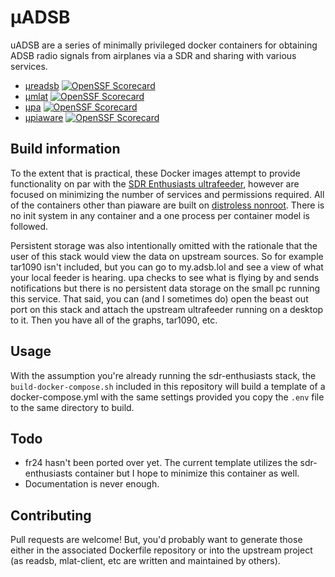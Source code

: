 # μADSB

uADSB are a series of minimally privileged docker containers for obtaining ADSB radio signals from airplanes via a SDR and sharing with various services.

- [μreadsb](https://github.com/jquagga/ureadsb) [![OpenSSF Scorecard](https://api.securityscorecards.dev/projects/github.com/jquagga/ureadsb/badge)](https://securityscorecards.dev/viewer/?uri=github.com/jquagga/ureadsb)
- [μmlat](https://github.com/jquagga/umlat) [![OpenSSF Scorecard](https://api.securityscorecards.dev/projects/github.com/jquagga/umlat/badge)](https://securityscorecards.dev/viewer/?uri=github.com/jquagga/umlat)
- [μpa](https://github.com/jquagga/upa) [![OpenSSF Scorecard](https://api.securityscorecards.dev/projects/github.com/jquagga/upa/badge)](https://securityscorecards.dev/viewer/?uri=github.com/jquagga/upa)
- [μpiaware](https://github.com/jquagga/upiaware) [![OpenSSF Scorecard](https://api.securityscorecards.dev/projects/github.com/jquagga/upiaware/badge)](https://securityscorecards.dev/viewer/?uri=github.com/jquagga/upiaware)

## Build information

To the extent that is practical, these Docker images attempt to provide functionality on par with the [SDR Enthusiasts ultrafeeder](https://github.com/sdr-enthusiasts/docker-adsb-ultrafeeder), however are focused on minimizing the number of services and permissions required. All of the containers other than piaware are built on [distroless nonroot](https://github.com/GoogleContainerTools/distroless). There is no init system in any container and a one process per container model is followed.

Persistent storage was also intentionally omitted with the rationale that the user of this stack would view the data on upstream sources. So for example tar1090 isn't included, but you can go to my.adsb.lol and see a view of what your local feeder is hearing. upa checks to see what is flying by and sends notifications but there is no persistent data storage on the small pc running this service. That said, you can (and I sometimes do) open the beast out port on this stack and attach the upstream ultrafeeder running on a desktop to it. Then you have all of the graphs, tar1090, etc.

## Usage

With the assumption you're already running the sdr-enthusiasts stack, the `build-docker-compose.sh` included in this repository will build a template of a docker-compose.yml with the same settings provided you copy the `.env` file to the same directory to build.

## Todo

- fr24 hasn't been ported over yet. The current template utilizes the sdr-enthusiasts container but I hope to minimize this container as well.
- Documentation is never enough.

## Contributing

Pull requests are welcome! But, you'd probably want to generate those either in the associated Dockerfile repository or into the upstream project (as readsb, mlat-client, etc are written and maintained by others).
